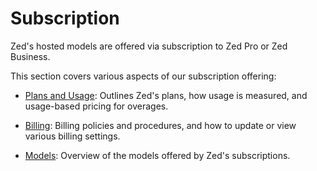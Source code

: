 # Subscription

Zed's hosted models are offered via subscription to Zed Pro or Zed Business.

This section covers various aspects of our subscription offering:

- [Plans and Usage](./plans-and-usage.md): Outlines Zed's plans, how usage is measured, and usage-based pricing for overages.

- [Billing](./billing.md): Billing policies and procedures, and how to update or view various billing settings.

- [Models](./models.md): Overview of the models offered by Zed's subscriptions.
